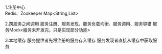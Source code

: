 1.注册中心  
Redis、Zookeeper 
Map<String,List<URL>>

2.跨服务之间调用   服务注册、服务发现、服务负载均衡、服务调用、服务容错
服务Mock<服务未开发完，只是实现部分功能>

3.本地缓存   服务提供者先将注册的服务存入缓存   服务发现者直接从缓存中获取服务